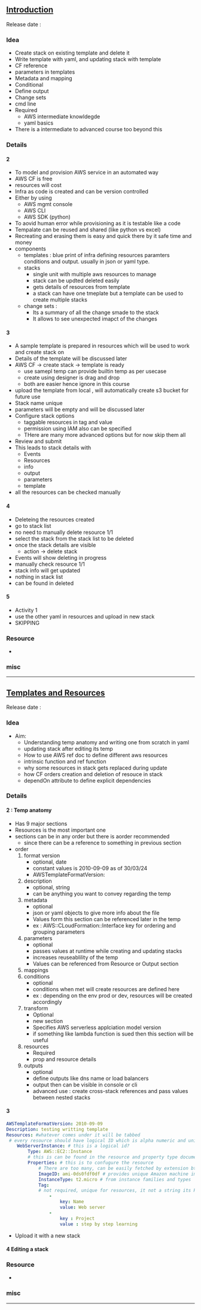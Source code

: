 ## [Introduction]()
Release date : 
### Idea
- Create stack on existing template and delete it
- Write template with yaml, and updating stack with template
- CF reference
- parameters in templates
- Metadata and mapping
- Conditional 
- Define output
- Change sets
- cmd line 
- Required
    - AWS intermediate knowldegde
    - yaml basics
- There is a intermediate to advanced course too beyond this

### Details
#### 2
- To model and provision AWS service in an automated way
- AWS CF is free
- resources will cost
- Infra as code is created and can be version controlled
- Either by using 
    - AWS mgmt console 
    - AWS CLI
    - AWS SDK (python)
- To aovid human error while provisioning as it is testable like a code
- Tempalate can be reused and shared (like python vs excel)
- Recreating and erasing them is easy and quick there by it safe time and money
- components
    - templates : blue print of infra defining resources paramters conditions and output. usually in json or yaml type.
    - stacks 
        - single unit with multiple aws resources to manage
        - stack can be updted deleted easily
        - gets details of resources from template
        - a stack can have one tmeplate but a template can be used to create multiple stacks
    - change sets : 
        - Its a summary of all the change smade to the stack
        - It allows to see unexpected imapct of the changes

#### 3
- A sample template is prepared in resources which will be used to work and create stack on
- Details of the template will be discussed later
- AWS CF -> create stack -> template is ready
    - use samepl temp can provide builtin temp as per usecase
    - create using designer is drag and drop 
    - both are easier hence ignore in this course
- upload the template from local , will automatically create s3 bucket for future use
- Stack name unique
- parameters will be empty and will be discussed later
- Configure stack options
    - taggable resources in tag and value
    - permission using IAM also can be specified
    - THere are many more advanced options but for now skip them all
- Review and submit
- This leads to stack details with
    - Events
    - Resources
    - info
    - output
    - parameters
    - template
- all the resources can be checked manually

#### 4
- Deleteing the resources created
- go to stack list
- no need to manually delete resource 1/1
- select the stack from the stack list to be deleted
- once the stack details are visible
    - action -> delete stack
- Events will show deleting in progress
- manually check resource 1/1
- stack info will get updated
- nothing in stack list
- can be found in deleted

#### 5
- Activity 1
- use the other yaml in resources and upload in new stack
- SKIPPING


### Resource
- 

### misc
 
---
## [Templates and Resources]()
Release date : 
### Idea
- Aim:
    - Understanding temp anatomy and writing one from scratch in yaml
    - updating stack after editing its temp
    - How to use AWS ref doc to define different aws resources
    - intrinsic function and ref function
    - why some resources in stack gets replaced during update
    - how CF orders creation and deletion of resouce in stack
    - dependOn attribute to define explicit dependencies

### Details
#### 2 : Temp anatomy
- Has 9 major sections
- Resources is the most important one
- sections can be in any order but there is aorder recommended
    - since there can be a reference to something in previous section
- order
    1. format version
        - optional, date
        - constant values is 2010-09-09 as of 30/03/24
        - AWSTemplateFormatVersion:
    2. description
        - optional, string
        - can be anything you want to convey regarding the temp
    3. metadata
        - optional
        - json or yaml objects to give more info about the file
        - Values form this section can be referenced later in the temp
        - ex : AWS::CLoudFormation::Interface key for ordering and grouping parameters
    4. parameters
        - optional
        - passes values at runtime while creating and updating stacks
        - increases reuseablility of the temp
        - Values can be referenced from Resource or Output section
    5. mappings
    6. conditions
        - optional
        - conditions when met will create resources are defined here
        - ex : depending on the env prod or dev, resources will be created accordingly
    7. transform
        - Optional
        - new  section
        - Specifies AWS serverless applciation model version
        - if something like lambda function is sued then this section will be useful
    8. resources
        - Required
        - prop and resource details
    9. outputs
        - optional
        - define outputs like dns name or load balancers
        - output then can be visible in console or cli
        - advanced use : create cross-stack references and pass values between nested stacks

#### 3
```yaml
AWSTemplateFormatVersion: 2010-09-09
Description: testing writting template
Resources: #whatever comes under it will be tabbed
 # every resource should have logical ID which is alpha numeric and unique to the template
    WebServerInstance: # this is a logical id?
        Type: AWS::EC2::Instance
        # this is can be found in the resource and property type documentation online, select EC2 and then all the EC2 related types will be listed, click and see its properties in yaml and json, required 
        Properties: # this is to confugure the resource
            # There are too many, can be easily fetched by extension bt here its manual
            ImageID: ami-0ds0fdf0df # provides unique Amazon machine image which can be found in launch instance of ec2
            InstanceType: t2.micro # from instance families and types
            Tag: 
            # not required, unique for resources, it not a string its Resource tag format which is k:v pairs
                -
                    key: Name
                    value: Web server
                - 
                    key : Project
                    value : step by step learning
``` 
- Upload it with a new stack

#### 4 Editing a stack

### Resource
- 

### misc
 
---
